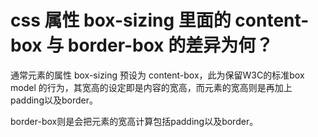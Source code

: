 # css 属性 box-sizing 里面的 content-box 与 border-box 的差异为何？

通常元素的属性 box-sizing 预设为 content-box，此为保留W3C的标准box model 的行为，其宽高的设定即是内容的宽高，而元素的宽高则是再加上padding以及border。

border-box则是会把元素的宽高计算包括padding以及border。
